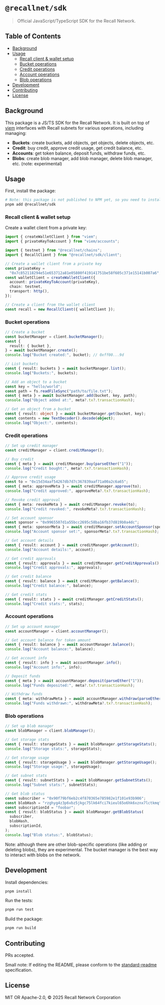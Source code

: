 # `@recallnet/sdk`

> Official JavaScript/TypeScript SDK for the Recall Network.

## Table of Contents

- [Background](#background)
- [Usage](#usage)
  - [Recall client \& wallet setup](#recall-client--wallet-setup)
  - [Bucket operations](#bucket-operations)
  - [Credit operations](#credit-operations)
  - [Account operations](#account-operations)
  - [Blob operations](#blob-operations)
- [Development](#development)
- [Contributing](#contributing)
- [License](#license)

## Background

This package is a JS/TS SDK for the Recall Network. It is built on top of [viem](https://viem.sh/) interfaces with Recall subnets for various operations, including managing:

- **Buckets**: create buckets, add objects, get objects, delete objects, etc.
- **Credit**: buy credit, approve credit usage, get credit balance, etc.
- **Accounts**: get token balance, deposit funds, withdraw funds, etc.
- **Blobs**: create blob manager, add blob manager, delete blob manager, etc. (note: experimental)

## Usage

First, install the package:

```bash
# Note: this package is not published to NPM yet, so you need to install it from the source
pnpm add @recallnet/sdk
```

### Recall client & wallet setup

Create a wallet client from a private key:

```ts
import { createWalletClient } from "viem";
import { privateKeyToAccount } from "viem/accounts";

import { testnet } from "@recallnet/chains";
import { RecallClient } from "@recallnet/sdk/client";

// Create a wallet client from a private key
const privateKey =
  "0x7c852118294e51e653712a81e05800f419141751be58f605c371e15141b007a6";
const walletClient = createWalletClient({
  account: privateKeyToAccount(privateKey),
  chain: testnet,
  transport: http(),
});

// Create a client from the wallet client
const recall = new RecallClient({ walletClient });
```

### Bucket operations

```ts
// Create a bucket
const bucketManager = client.bucketManager();
const {
  result: { bucket },
} = await bucketManager.create();
console.log("Bucket created:", bucket); // 0xff00...9d

// List buckets
const { result: buckets } = await bucketManager.list();
console.log("Buckets:", buckets);

// Add an object to a bucket
const key = "hello/world";
const path = fs.readFileSync("path/to/file.txt");
const { meta } = await bucketManager.add(bucket, key, path);
console.log("Object added at:", meta?.tx?.transactionHash);

// Get an object from a bucket
const { result: object } = await bucketManager.get(bucket, key);
const contents = new TextDecoder().decode(object);
console.log("Object:", contents);
```

### Credit operations

```ts
// Set up credit manager
const creditManager = client.creditManager();

// Buy credit
const { meta } = await creditManager.buy(parseEther("1"));
console.log("Credit bought:", meta?.tx?.transactionHash);

// Approve credit usage
const to = "0x15d34aaf54267db7d7c367839aaf71a00a2c6a65";
const { meta: approveMeta } = await creditManager.approve(to);
console.log("Credit approved:", approveMeta?.tx?.transactionHash);

// Revoke credit approval
const { meta: revokeMeta } = await creditManager.revoke(to);
console.log("Credit revoked:", revokeMeta?.tx?.transactionHash);

// Set account sponsor
const sponsor = "0x9965507d1a55bcc2695c58ba16fb37d819b0a4dc";
const { meta: sponsorMeta } = await creditManager.setAccountSponsor(sponsor);
console.log("Account sponsor set:", sponsorMeta?.tx?.transactionHash);

// Get account details
const { result: account } = await creditManager.getAccount();
console.log("Account details:", account);

// Get credit approvals
const { result: approvals } = await creditManager.getCreditApprovals();
console.log("Credit approvals:", approvals);

// Get credit balance
const { result: balance } = await creditManager.getBalance();
console.log("Credit balance:", balance);

// Get credit stats
const { result: stats } = await creditManager.getCreditStats();
console.log("Credit stats:", stats);
```

### Account operations

```ts
// Set up account manager
const accountManager = client.accountManager();

// Get account balance for token amount
const { result: balance } = await accountManager.balance();
console.log("Account balance:", balance);

// Get account info
const { result: info } = await accountManager.info();
console.log("Account info:", info);

// Deposit funds
const { meta } = await accountManager.deposit(parseEther("1"));
console.log("Funds deposited:", meta?.tx?.transactionHash);

// Withdraw funds
const { meta: withdrawMeta } = await accountManager.withdraw(parseEther("1"));
console.log("Funds withdrawn:", withdrawMeta?.tx?.transactionHash);
```

### Blob operations

```ts
// Set up blob manager
const blobManager = client.blobManager();

// Get storage stats
const { result: storageStats } = await blobManager.getStorageStats();
console.log("Storage stats:", storageStats);

// Get storage usage
const { result: storageUsage } = await blobManager.getStorageUsage();
console.log("Storage usage:", storageUsage);

// Get subnet stats
const { result: subnetStats } = await blobManager.getSubnetStats();
console.log("Subnet stats:", subnetStats);

// Get blob status
const subscriber = "0x90f79bf6eb2c4f870365e785982e1f101e93b906";
const blobHash = "rzghyg4z3p6vbz5jkgc75lk64fci7kieul65o6hk6xznx7lctkmq";
const subscriptionId = "foobar";
const { result: blobStatus } = await blobManager.getBlobStatus(
  subscriber,
  blobHash,
  subscriptionId,
);
console.log("Blob status:", blobStatus);
```

Note: although there are other blob-specific operations (like adding or deleting blobs), they are experimental. The bucket manager is the best way to interact with blobs on the network.

## Development

Install dependencies:

```bash
pnpm install
```

Run the tests:

```bash
pnpm run test
```

Build the package:

```bash
pnpm run build
```

## Contributing

PRs accepted.

Small note: If editing the README, please conform to
the [standard-readme](https://github.com/RichardLitt/standard-readme) specification.

## License

MIT OR Apache-2.0, © 2025 Recall Network Corporation
